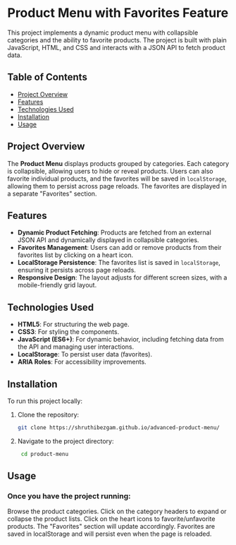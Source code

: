 # Product Menu with Favorites Feature

This project implements a dynamic product menu with collapsible categories and the ability to favorite products. The project is built with plain JavaScript, HTML, and CSS and interacts with a JSON API to fetch product data.

## Table of Contents

- [Project Overview](#project-overview)
- [Features](#features)
- [Technologies Used](#technologies-used)
- [Installation](#installation)
- [Usage](#usage)

## Project Overview

The **Product Menu** displays products grouped by categories. Each category is collapsible, allowing users to hide or reveal products. Users can also favorite individual products, and the favorites will be saved in `localStorage`, allowing them to persist across page reloads. The favorites are displayed in a separate "Favorites" section.

## Features

- **Dynamic Product Fetching**: Products are fetched from an external JSON API and dynamically displayed in collapsible categories.
- **Favorites Management**: Users can add or remove products from their favorites list by clicking on a heart icon.
- **LocalStorage Persistence**: The favorites list is saved in `localStorage`, ensuring it persists across page reloads.
- **Responsive Design**: The layout adjusts for different screen sizes, with a mobile-friendly grid layout.

## Technologies Used

- **HTML5**: For structuring the web page.
- **CSS3**: For styling the components.
- **JavaScript (ES6+)**: For dynamic behavior, including fetching data from the API and managing user interactions.
- **LocalStorage**: To persist user data (favorites).
- **ARIA Roles**: For accessibility improvements.

## Installation

To run this project locally:

1. Clone the repository:
   ```bash
   git clone https://shruthibezgam.github.io/advanced-product-menu/
   ```

2. Navigate to the project directory:
   ```bash
    cd product-menu
   ```

## Usage
### Once you have the project running:

Browse the product categories.
Click on the category headers to expand or collapse the product lists.
Click on the heart icons to favorite/unfavorite products. The "Favorites" section will update accordingly.
Favorites are saved in localStorage and will persist even when the page is reloaded.